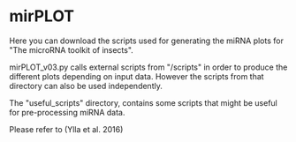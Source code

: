 # mirPLOT


Here you can download the scripts used for generating the miRNA plots for "The microRNA toolkit of insects".


mirPLOT_v03.py calls external scripts from "/scripts" in order to produce the different plots depending on input data. However the scripts from that directory can also be used independently.

The "useful_scripts" directory, contains some scripts that might be useful for pre-processing miRNA data.
 

Please refer to (Ylla et al. 2016)
